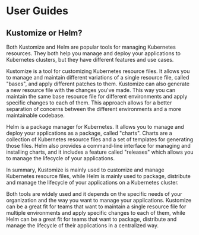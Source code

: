 # User Guides

## Kustomize or Helm?

Both Kustomize and Helm are popular tools for managing Kubernetes resources. They both help you manage and deploy your applications to Kubernetes clusters, but they have different features and use cases.

Kustomize is a tool for customizing Kubernetes resource files. It allows you to manage and maintain different variations of a single resource file, called "bases", and apply different patches to them. Kustomize can also generate a new resource file with the changes you've made. This way you can maintain the same base resource file for different environments and apply specific changes to each of them. This approach allows for a better separation of concerns between the different environments and a more maintainable codebase.

Helm is a package manager for Kubernetes. It allows you to manage and deploy your applications as a package, called "charts". Charts are a collection of Kubernetes resource files and a set of templates for generating those files. Helm also provides a command-line interface for managing and installing charts, and it includes a feature called "releases" which allows you to manage the lifecycle of your applications.

In summary, Kustomize is mainly used to customize and manage Kubernetes resource files, while Helm is mainly used to package, distribute and manage the lifecycle of your applications on a Kubernetes cluster.

Both tools are widely used and it depends on the specific needs of your organization and the way you want to manage your applications. Kustomize can be a great fit for teams that want to maintain a single resource file for multiple environments and apply specific changes to each of them, while Helm can be a great fit for teams that want to package, distribute and manage the lifecycle of their applications in a centralized way.

